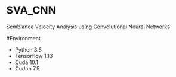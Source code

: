 # SVA_CNN
Semblance Velocity Analysis using Convolutional Neural Networks


#Environment
-  Python 3.6
-  Tensorflow 1.13
-  Cuda 10.1
-  Cudnn 7.5 
